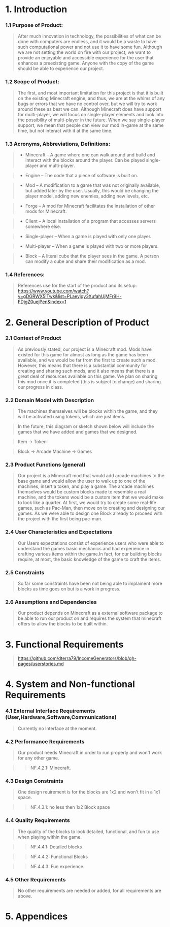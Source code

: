# 1. Introduction
### 1.1 Purpose of Product: 
>  After much innovation in technology, the possibilities of what can be done with computers are endless, and it would be a waste to have such computational power and not use it to have some fun. Although we are not setting the world on fire with our project, we want to provide an enjoyable and accessible experience for the user that enhances a preexisting game. Anyone with the copy of the game should be able to experience our project.
### 1.2 Scope of Product:
> The first, and most important limitation for this project is that it is built on the existing Minecraft engine, and thus, we are at the whims of any bugs or errors that we have no control over, but we will try to work around these as best we can. Although Minecraft does have support for multi-player, we will focus on single-player elements and look into the possibility of multi-player in the future. When we say single-player support, we mean that people can view our mod in-game at the same time, but not interact with it at the same time.
### 1.3 Acronyms, Abbreviations, Definitions:
> - Minecraft – A game where one can walk around and build and interact with the blocks around the player. Can be played single-player and multi-player.

> - Engine – The code that a piece of software is built on.

> - Mod – A modification to a game that was not originally available, but added later by the user. Usually, this would be changing the player model, adding new enemies, adding new levels, etc.

> - Forge – A mod for Minecraft facilitates the installation of other mods for Minecraft.

> - Client – A local installation of a program that accesses servers somewhere else.

> - Single-player – When a game is played with only one player.

> - Multi-player – When a game is played with two or more players.

> - Block – A literal cube that the player sees in the game. A person can modify a cube and share their modification as a mod.
### 1.4 References:
> References use for the start of the product and its setup:
https://www.youtube.com/watch?v=gDGRWX5iTwk&list=PLaevjqy3XufahUjMFr9H-FDjgZ0uejPen&index=1
# 2. General Description of Product
### 2.1 Context of Product
>As previously stated, our project is a Minecraft mod. Mods have existed for this game for almost as long as the game has been available, and we would be far from the first to create such a mod. However, this means that there is a substantial community for creating and sharing such mods, and it also means that there is a great deal of resources available on this game. We plan on sharing this mod once it is completed (this is subject to change) and sharing our progress in class.
### 2.2 Domain Model with Description
> The machines themselves will be blocks within 
the game, and they will be activated using tokens,
which are just items.

> In the future, this diagram or sketch shown below will include the games that we have added and games that we designed.

>Item -> Token

>Block -> Arcade Machine -> Games

### 2.3 Product Functions (general)
> Our project is a Minecraft mod that would add arcade machines to the base game and would allow the user to walk up to one of the machines, insert a token, and play a game. The arcade machines themselves would be custom blocks made to resemble a real machine, and the tokens would be a custom item that we would make to look like a quarter. At first, we would try to create some real-life games, such as Pac-Man, then move on to creating and designing our games. As we were able to design one Block already to proceed with the project with the first being pac-man.
### 2.4 User Characteristics and Expectations
> Our Users expectations consist of experience users who were able to understand the games basic mechanics and had experience in crafting various items within the game.In fact, for our building blocks require, at most, the basic knowledge of the game to craft the items.
### 2.5 Constraints
> So far some constraints have been not being able to implament more blocks as time goes on but is a work in progress.
### 2.6 Assumptions and Dependencies
> Our product depends on Minecraft as a external software package to be able to run our product on and requires the system that minecraft offers to allow the blocks to be built within.
# 3. Functional Requirements
> https://github.com/dterra79/IncomeGenerators/blob/gh-pages/userstories.md
# 4. System and Non-functional Requirements
### 4.1 External Interface Requirements (User,Hardware,Software,Communications)
> Currently no Interface at the moment.
### 4.2 Performance Requirements
> Our product needs Minecraft in order to run properly and won't work for any other game.

>> NF.4.2.1: Minecraft.

### 4.3 Design Constraints

> One design reuirement is for the blocks are 1x2 and won't fit in a 1x1 space.

>> NF.4.3.1: no less then 1x2 Block space

### 4.4 Quality Requirements

> The quality of the blocks to look detailed, functional, and fun to use when playing within the game.

>> NF.4.4.1: Detailed blocks

>> NF.4.4.2: Functional Blocks

>> NF.4.4.3: Fun experience.

### 4.5 Other Requirements

>No other requirements are needed or added, for all requirements are above.

# 5. Appendices
>
